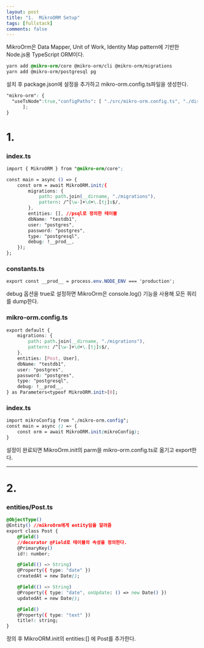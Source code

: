 ```yaml
---
layout: post
title: "1.  MikroORM Setup"
tags: [fullstack]
comments: false
---
```


MikroOrm은 Data Mapper, Unit of Work, Identity Map pattern에 기반한 Node.js용 TypeScript ORM이다.

```css
yarn add @mikro-orm/core @mikro-orm/cli @mikro-orm/migrations
yarn add @mikro-orm/postgresql pg
```

설치 후 package.json에 설정을 추가하고 mikro-orm.config.ts파일을 생성한다.

```css
"mikro-orm": {
  "useTsNode":true,"configPaths": [ "./src/mikro-orm.config.ts", "./dist/mikro-orm.config.js"
      ];
}
```

# 1.

### index.ts

```css
import { MikroORM } from "@mikro-orm/core";

const main = async () => {
    const orm = await MikroORM.init({
        migrations: {
            path: path.join(__dirname, "./migrations"),
            pattern: /^[\w-]+\d+\.[tj]s$/,
        },
        entities: [], //psql로 정의한 테이블
        dbName: "testdb1",
        user: "postgres",
        password: "postgres",
        type: "postgresql",
        debug: !__prod__,
    });
};
```

### constants.ts

```css
export const __prod__ = process.env.NODE_ENV === 'production';
```

debug 옵션을 true로 설정하면 MikroOrm은 console.log() 기능을 사용해 모든 쿼리를 dump한다.

### mikro-orm.config.ts

```css
export default {
    migrations: {
        path: path.join(__dirname, "./migrations"),
        pattern: /^[\w-]+\d+\.[tj]s$/,
    },
    entities: [Post, User],
    dbName: "testdb1",
    user: "postgres",
    password: "postgres",
    type: "postgresql",
    debug: !__prod__,
} as Parameters<typeof MikroORM.init>[0];
```

### index.ts

```css
import mikroConfig from "./mikro-orm.config";
const main = async () => {
    const orm = await MikroORM.init(mikroConfig);
}
```

설정이 완료되면 MikroOrm.init의 parm을 mikro-orm.config.ts로 옮기고 export한다.

---

# 2.

### entities/Post.ts

```css
@ObjectType()
@Entity() //mikroOrm에게 entity임을 알려줌
export class Post {
    @Field()
    //decorator @Field로 테이블의 속성을 정의한다.
    @PrimaryKey()
    id!: number;

    @Field(() => String)
    @Property({ type: "date" })
    createdAt = new Date();

    @Field(() => String)
    @Property({ type: "date", onUpdate: () => new Date() })
    updatedAt = new Date();

    @Field()
    @Property({ type: "text" })
    title!: string;
}
```

정의 후 MikroORM.init의 entities:[] 에 Post를 추가한다.
